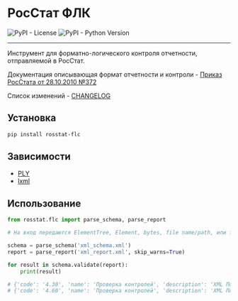 # РосСтат ФЛК

![PyPI - License](https://img.shields.io/pypi/l/rosstat-flc)
![PyPI - Python Version](https://img.shields.io/pypi/pyversions/rosstat-flc)

---

Инструмент для форматно-логического контроля отчетности, отправляемой в РосСтат.

Документация описывающая формат отчетности и контроли - [Приказ РосСтата от 28.10.2010 №372](http://www.consultant.ru/document/cons_doc_LAW_115689/)

Список изменений - [CHANGELOG](CHANGELOG.md)

## Установка
```bash
pip install rosstat-flc
```

## Зависимости
* [PLY](https://github.com/dabeaz/ply)
* [lxml](https://github.com/lxml/lxml)

## Использование
```python
from rosstat.flc import parse_schema, parse_report

# На вход передаются ElementTree, Element, bytes, file name/path, или file-like объекты

schema = parse_schema('xml_schema.xml')
report = parse_report('xml_report.xml', skip_warns=True)

for result in schema.validate(report):
    print(result)

# {'code': '4.30', 'name': 'Проверка контролей', 'description': 'XML Подраздел 2 стр. 201-202 гр.3 = "1" или "2", при хотя бы одной из стр. 105,106,108,109 гр.3 = 1; слева 1.0 <= справа 0.0 разница 1.0', 'level': 1}
# {'code': '4.60', 'name': 'Проверка контролей', 'description': 'XML Подраздел 2 стр. 203 гр. 3 = "1" или "2", или "3", или "4", или "5", или "6", при хотя бы одной из стр. 105,106,108,109 гр.3 = 1; слева 1.0 <= справа 0.0 разница 1.0', 'level': 1}
```